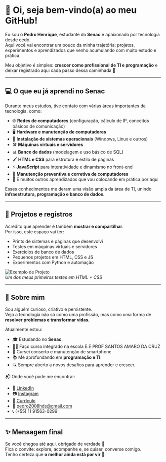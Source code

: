 # 👋 Oi, seja bem-vindo(a) ao meu GitHub!  

Eu sou o **Pedro Henrique**, estudante do **Senac** e apaixonado por tecnologia desde cedo.  
Aqui você vai encontrar um pouco da minha trajetória: projetos, experimentos e aprendizados que venho acumulando com muito estudo e prática.  

Meu objetivo é simples: **crescer como profissional de TI e programação** e deixar registrado aqui cada passo dessa caminhada 🚀  

---

## 💻 O que eu já aprendi no Senac  

Durante meus estudos, tive contato com várias áreas importantes da tecnologia, como:  

- 🌐 **Redes de computadores** (configuração, cálculo de IP, conceitos básicos de comunicação)  
- 🖥️ **Hardware e manutenção de computadores**  
- 💽 **Instalação de sistemas operacionais** (Windows, Linux e outros)  
- 🛠️ **Máquinas virtuais e servidores**  
- 📊 **Banco de dados** (modelagem e uso básico de SQL)  
- 🖌️ **HTML e CSS** para estrutura e estilo de páginas  
- ⚡ **JavaScript** para interatividade e dinamismo no front-end  
- 🔧 **Manutenção preventiva e corretiva de computadores**  
- 🚀 E muitos outros aprendizados que vou colocando em prática por aqui  

Esses conhecimentos me deram uma visão ampla da área de TI, unindo **infraestrutura, programação e banco de dados**.  

---

## 📸 Projetos e registros  

Acredito que aprender é também **mostrar e compartilhar**.  
Por isso, este espaço vai ter:  

- Prints de sistemas e páginas que desenvolvi  
- Testes em máquinas virtuais e servidores  
- Exercícios de banco de dados  
- Pequenos projetos em HTML, CSS e JS  
- Experimentos com Python e automação  

![Exemplo de Projeto](./imagens/projeto-exemplo.png)  
*Um dos meus primeiros testes em HTML + CSS*  

---

## 🤝 Sobre mim  

Sou alguém curioso, criativo e persistente.  
Vejo a tecnologia não só como uma profissão, mas como uma forma de **resolver problemas e transformar vidas**.  

Atualmente estou:  
- 🎓 Estudando no **Senac**.
- 👨‍💼 Faço curso integrado na escola E.E PROF SANTOS AMARO DA CRUZ
- 📱 Cursei conserto e manutenção de smartphone
- 📚 Me aprofundando em **programação e TI**.  
- 🔍 Sempre aberto a novos desafios para aprender e crescer.  

📬 Onde você pode me encontrar:  
- 💼 [LinkedIn](www.linkedin.com/in/pedro-henrique-ti-a-mais)
- 📷 [Instagram](https://www.instagram.com/eo_dantasph)
- 📑 [Currículo](./Profile.pdf)
- 📧 pedro2008hds@gmail.com
- 📞 (+55) 11 91563-0299
---

## ✨ Mensagem final    

Se você chegou até aqui, obrigado de verdade 🙏  
Fica o convite: explore, acompanhe e, se quiser, converse comigo.  
Tenho certeza que **o melhor ainda está por vir** 🚀
